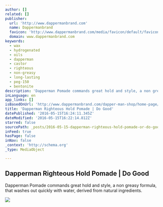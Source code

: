 ```yaml
---
author: []
related: []
publisher:
  url: 'http://www.dappermanbrand.com'
  name: Dappermanbrand
  favicon: 'http://www.dappermanbrand.com/media/favicon/default/favicon_1.ico'
  domain: www.dappermanbrand.com
keywords:
  - wax
  - hydrogenated
  - oils
  - dapperman
  - castor
  - righteous
  - non-greasy
  - long-lasting
  - peg-150
  - bentonite
description: 'Dapperman Pomade commands great hold and style, a non greasy formula, that washes out quickly with water, derived from natural ingredients.'
inLanguage: en
app_links: []
isBasedOnUrl: 'http://www.dappermanbrand.com/dapper-man-shop/home-page/righteous-hold-matte-clay.html'
title: 'Dapperman Righteous Hold Pomade | Do Good'
datePublished: '2016-05-15T16:24:11.345Z'
dateModified: '2016-05-15T16:22:14.812Z'
starred: false
sourcePath: _posts/2016-05-15-dapperman-righteous-hold-pomade-or-do-good.md
inFeed: true
hasPage: false
inNav: false
_context: 'http://schema.org'
_type: MediaObject

---
```

<article style=""><h1>Dapperman Righteous Hold Pomade | Do Good</h1><p>Dapperman Pomade commands great hold and style, a non greasy formula, that washes out quickly with water, derived from natural ingredients.</p><img src="http://www.dappermanbrand.com/media/catalog/product/cache/1/image/9df78eab33525d08d6e5fb8d27136e95/r/h/rhtop-1_5sdv2_1.jpg" /></article>